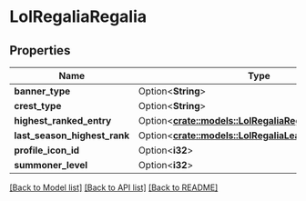 # LolRegaliaRegalia

## Properties

Name | Type | Description | Notes
------------ | ------------- | ------------- | -------------
**banner_type** | Option<**String**> |  | [optional]
**crest_type** | Option<**String**> |  | [optional]
**highest_ranked_entry** | Option<[**crate::models::LolRegaliaRegaliaRankedEntry**](LolRegaliaRegaliaRankedEntry.md)> |  | [optional]
**last_season_highest_rank** | Option<[**crate::models::LolRegaliaLeagueTier**](LolRegaliaLeagueTier.md)> |  | [optional]
**profile_icon_id** | Option<**i32**> |  | [optional]
**summoner_level** | Option<**i32**> |  | [optional]

[[Back to Model list]](../README.md#documentation-for-models) [[Back to API list]](../README.md#documentation-for-api-endpoints) [[Back to README]](../README.md)


